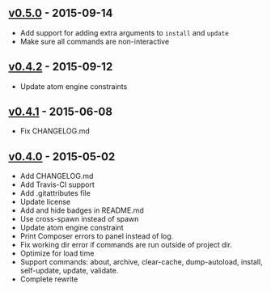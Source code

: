 ## [v0.5.0] - 2015-09-14

  * Add support for adding extra arguments to `install` and `update`
  * Make sure all commands are non-interactive

## [v0.4.2] - 2015-09-12

  * Update atom engine constraints

## [v0.4.1] - 2015-06-08

  * Fix CHANGELOG.md

## [v0.4.0] - 2015-05-02

  * Add CHANGELOG.md
  * Add Travis-CI support
  * Add .gitattributes file
  * Update license
  * Add and hide badges in README.md
  * Use cross-spawn instead of spawn
  * Update atom engine constraint
  * Print Composer errors to panel instead of log.
  * Fix working dir error if commands are run outside of project dir.
  * Optimize for load time
  * Support commands: about, archive, clear-cache, dump-autoload, install,
    self-update, update, validate.
  * Complete rewrite  

[v0.5.0]: https://github.com/alairock/composer-atomeditor/compare/v0.4.2...0.5.0
[v0.4.2]: https://github.com/alairock/composer-atomeditor/compare/v0.4.1...0.4.2
[v0.4.1]: https://github.com/alairock/composer-atomeditor/compare/v0.4.0...0.4.1
[v0.4.0]: https://github.com/alairock/composer-atomeditor/compare/v0.3.1...0.4.0
